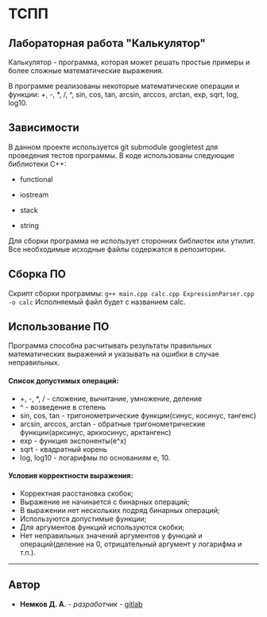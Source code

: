 # ТСПП

## Лабораторная работа "Калькулятор"

Калькулятор - программа, которая может решать простые примеры и более сложные математические выражения.

В программе реализованы некоторые математические операции и функции: +, -, *, /, ^, sin, cos, tan, arcsin, arccos,
arctan, exp, sqrt, log, log10.

## Зависимости

В данном проекте используется git submodule googletest для проведения тестов программы. В коде использованы следующие
библиотеки C++:

- functional

- iostream
- stack
- string

Для сборки программа не использует сторонних библиотек или утилит.
Все необходимые исходные файлы содержатся в репозитории.

## Сборка ПО

Скрипт сборки программы:
```g++ main.cpp calc.cpp ExpressionParser.cpp -o calc```
Исполняемый файл будет с названием calc.

## Использование ПО

Программа способна расчитывать результаты правильных математических выражений и указывать на ошибки в случае
неправильных.

#### Список допустимых операций:

- +, -, *, / - сложение, вычитание, умножение, деление
- ^ - возведение в степень
- sin, cos, tan - тригонометрические функции(синус, косинус, тангенс)
- arcsin, arccos, arctan - обратные тригонометрические функции(арксинус, арккосинус, арктангенс)
- exp - функция экспоненты(e^x)
- sqrt - квадратный корень
- log, log10 - логарифмы по основаниям e, 10.

#### Условия корректности выражения:

- Корректная расстановка скобок;
- Выражение не начинается с бинарных операций;
- В выражении нет нескольких подряд бинарных операций;
- Используются допустимые функции;
- Для аргументов функций используются скобки;
- Нет неправильных значений аргументов у функций и операций(деление на 0, отрицательный аргумент у логарифма и т.п.).

- ---------------------

## Автор

* **Немков Д. А.** - *разработчик* - [gitlab](https://vgit.mirea.ru/nemkod)

